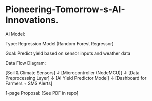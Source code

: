 # Pioneering-Tomorrow-s-AI-Innovations.
AI Model:

Type: Regression Model (Random Forest Regressor)

Goal: Predict yield based on sensor inputs and weather data


Data Flow Diagram:

[Soil & Climate Sensors]
          ↓
 [Microcontroller (NodeMCU)]
          ↓
 [Data Preprocessing Layer]
          ↓
 [AI Yield Predictor Model]
          ↓
 [Dashboard for Farmers + SMS Alerts]

1-page Proposal: [See PDF in repo]

